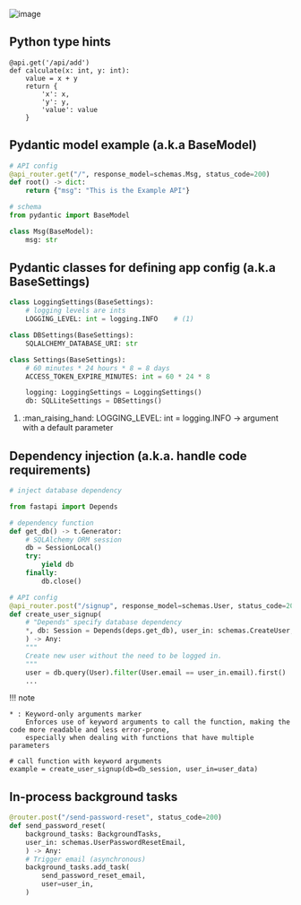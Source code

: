 ![image](https://github.com/rajdyp/study-decks/assets/15313631/b8f909df-abaf-4e69-b8c2-d5f44b3e2ae7)

## Python type hints

```{ .python .copy .select}
@api.get('/api/add')
def calculate(x: int, y: int):
    value = x + y
    return {
        'x': x,
        'y': y,
        'value': value
    }
```


## Pydantic model example (a.k.a BaseModel)

```python
# API config
@api_router.get("/", response_model=schemas.Msg, status_code=200)
def root() -> dict:
    return {"msg": "This is the Example API"}

# schema
from pydantic import BaseModel

class Msg(BaseModel):
    msg: str
```


## Pydantic classes for defining app config (a.k.a BaseSettings)

```python
class LoggingSettings(BaseSettings):
    # logging levels are ints
    LOGGING_LEVEL: int = logging.INFO    # (1)

class DBSettings(BaseSettings):
    SQLALCHEMY_DATABASE_URI: str

class Settings(BaseSettings):
    # 60 minutes * 24 hours * 8 = 8 days
    ACCESS_TOKEN_EXPIRE_MINUTES: int = 60 * 24 * 8

    logging: LoggingSettings = LoggingSettings()
    db: SQLLiteSettings = DBSettings()
```

1.  :man_raising_hand: LOGGING_LEVEL: int = logging.INFO -> argument with a default parameter


## Dependency injection (a.k.a. handle code requirements)

```python
# inject database dependency

from fastapi import Depends

# dependency function
def get_db() -> t.Generator:
    # SQLAlchemy ORM session
    db = SessionLocal()
    try:
        yield db
    finally:
        db.close()

# API config
@api_router.post("/signup", response_model=schemas.User, status_code=201)
def create_user_signup(
    # "Depends" specify database dependency
    *, db: Session = Depends(deps.get_db), user_in: schemas.CreateUser,
    ) -> Any:
    """
    Create new user without the need to be logged in.
    """
    user = db.query(User).filter(User.email == user_in.email).first()
    ...
```

<div class="result" markdown>

!!! note

    * : Keyword-only arguments marker
        Enforces use of keyword arguments to call the function, making the code more readable and less error-prone, 
        especially when dealing with functions that have multiple parameters

    # call function with keyword arguments
    example = create_user_signup(db=db_session, user_in=user_data)
</div>


## In-process background tasks

```python
@router.post("/send-password-reset", status_code=200)
def send_password_reset(
    background_tasks: BackgroundTasks,
    user_in: schemas.UserPasswordResetEmail,
    ) -> Any:
    # Trigger email (asynchronous)
    background_tasks.add_task(
        send_password_reset_email,
        user=user_in,
    )
```
